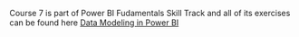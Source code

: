 Course 7 is part of Power BI Fudamentals Skill Track and all of its exercises can be found here
[Data Modeling in Power BI](https://github.com/xShaimaa/DataCamp-Power-BI-Fundamentals-Skill-Track/06-Data-Modeling-in-Power-BI) 